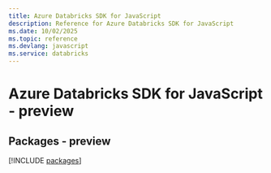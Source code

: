 ```yaml
---
title: Azure Databricks SDK for JavaScript
description: Reference for Azure Databricks SDK for JavaScript
ms.date: 10/02/2025
ms.topic: reference
ms.devlang: javascript
ms.service: databricks
---
```

# Azure Databricks SDK for JavaScript - preview
## Packages - preview
[!INCLUDE [packages](databricks-index.md)]